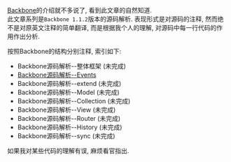 [Backbone](http://backbonejs.org/)的介绍就不多说了, 看到此文章的自然知道.  
此文章系列是`Backbone 1.1.2`版本的源码解析. 表现形式是对源码的注释, 然而绝不是对原英文注释的简单翻译, 而是根据我个人的理解, 对源码中每一行代码的作用作出分析.  

按照Backbone的结构分别注释, 索引如下:  

- Backbone源码解析--整体框架 (未完成)
- [Backbone源码解析--Events](/#backbone-events.html)
- Backbone源码解析--extend (未完成)
- Backbone源码解析--Model (未完成)
- Backbone源码解析--Collection (未完成)
- Backbone源码解析--View (未完成)
- Backbone源码解析--Router (未完成)
- Backbone源码解析--History (未完成)
- Backbone源码解析--sync (未完成)

如果我对某些代码的理解有误, 麻烦看官指出.